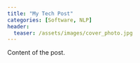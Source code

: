 ```yaml
---
title: "My Tech Post"
categories: [Software, NLP]
header:
  teaser: /assets/images/cover_photo.jpg
---
```

Content of the post.